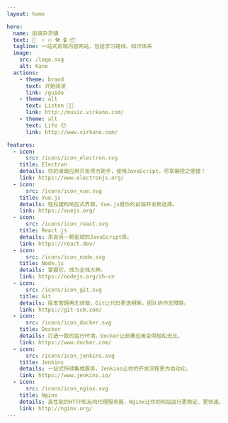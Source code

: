 ```yaml
---
layout: home

hero:
  name: 前端杂货铺
  text: 🔌  ⚡ 🔥 🛠 🔒 📦 
  tagline: 一站式前端内容网站，包括学习路线、知识体系
  image:
    src: /logo.svg
    alt: Kano
  actions:
    - theme: brand
      text: 开始阅读
      link: /guide
    - theme: alt
      text: Listen 👂🏻
      link: http://music.virkano.com/
    - theme: alt
      text: Life 😯
      link: http://www.virkano.com/

features:
  - icon:
      src: /icons/icon_electron.svg
    title: Electron
    details: 你的桌面应用开发得力助手，使用JavaScript，尽享编程之便捷！
    link: https://www.electronjs.org/
  - icon:
      src: /icons/icon_vue.svg
    title: Vue.js
    details: 轻松建构响应式界面，Vue.js是你的前端开发新选择。
    link: https://vuejs.org/
  - icon:
      src: /icons/icon_react.svg
    title: React.js
    details: 来自另一颗星球的JavaScript库。
    link: https://react.dev/
  - icon:
      src: /icons/icon_node.svg
    title: Node.js
    details: 掌握它，成为全栈大神。
    link: https://nodejs.org/zh-cn
  - icon:
      src: /icons/icon_git.svg
    title: Git
    details: 版本管理再无烦恼，Git让代码更迭明晰，团队协作无障碍。
    link: https://git-scm.com/
  - icon:
      src: /icons/icon_docker.svg
    title: Docker
    details: 打造一致的运行环境，Docker让部署应用变得轻松无比。
    link: https://www.docker.com/
  - icon:
      src: /icons/icon_jenkins.svg
    title: Jenkins
    details: 一站式持续集成服务，Jenkins让你的开发流程更为自动化。
    link: https://www.jenkins.io/
  - icon:
      src: /icons/icon_nginx.svg
    title: Nginx
    details: 高性能的HTTP和反向代理服务器，Nginx让你的网站运行更稳定、更快速。
    link: http://nginx.org/
---
```

